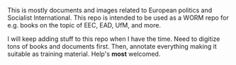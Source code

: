 This is mostly documents and images related to European politics and Socialist International.
This repo is intended to be used as a WORM repo for e.g. books on the topic of EEC, EAD, UfM,
and more. 

I will keep adding stuff to this repo when I have the time. Need to digitize tons of books and documents first.
Then, annotate everything making it suitable as training material. Help's **most** welcomed.
